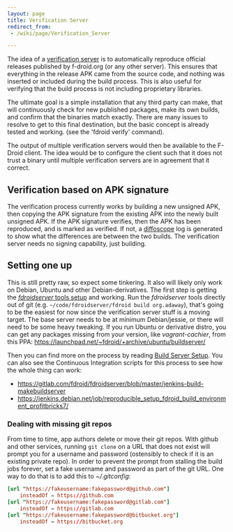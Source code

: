 ```yaml
---
layout: page
title: Verification Server
redirect_from:
 - /wiki/page/Verification_Server

---
```


The idea of a [verification server](https://verification.f-droid.org)
is to automatically reproduce official releases published by
f-droid.org (or any other server).  This ensures that everything in
the release APK came from the source code, and nothing was inserted or
included during the build process.  This is also useful for verifying
that the build process is not including proprietary libraries.

The ultimate goal is a simple installation that any third
party can make, that will continuously check for new published packages,
make its own builds, and confirm that the binaries match exactly. There
are many issues to resolve to get to this final destination, but the
basic concept is already tested and working. (see the 'fdroid verify'
command).

The output of multiple verification servers would then be available to
the F-Droid client. The idea would be to configure the client such that
it does not trust a binary until multiple verification servers are in
agreement that it correct.


## Verification based on APK signature

The verification process currently works by building a new unsigned
APK, then copying the APK signature from the existing APK into the
newly built unsigned APK.  If the APK signature verifies, then the APK
has been reproduced, and is marked as verified.  If not, a
[diffoscope](https://diffoscope.org) log is generated to show what the
differences are between the two builds. The verification server needs
no signing capability, just building.


## Setting one up

This is still pretty raw, so expect some tinkering.  It also will
likely only work on Debian, Ubuntu and other Debian-derivatives. The
first step is getting the
[_fdroidserver_ tools setup](../Installing_the_Server_and_Repo_Tools) and
working. Run the _fdroidserver_ tools directly out of git
(e.g. `~/code/fdroidserver/fdroid build org.adaway`), that's going to
be the easiest for now since the verification server stuff is a moving
target. The base server needs to be at minimum Debian/jessie, or there
will need to be some heavy tweaking. If you run Ubuntu or derivative
distro, you can get any packages missing from your version, like
_vagrant-cachier_, from this PPA:
<https://launchpad.net/~fdroid/+archive/ubuntu/buildserver/>

Then you can find more on the process by reading
[Build Server Setup](../Build_Server_Setup). You can also see the
Continuous Integration scripts for this process to see how the whole
thing can work:

- <https://gitlab.com/fdroid/fdroidserver/blob/master/jenkins-build-makebuildserver>
- <https://jenkins.debian.net/job/reproducible_setup_fdroid_build_environment_profitbricks7/>


### Dealing with missing git repos

From time to time, app authors delete or move their git repos. With
github and other services, running `git clone` on
a URL that does not exist will prompt you for a username and password
(ostensibly to check if it is an existing private repo). In order to
prevent the prompt from stalling the build jobs forever, set a fake
username and password as part of the git URL. One way to do that is to
add this to <em>\~/.gitconfig</em>:

```conf
[url "https://fakeusername:fakepassword@github.com"]
    insteadOf = https://github.com
[url "https://fakeusername:fakepassword@gitlab.com"]
    insteadOf = https://gitlab.com
[url "https://fakeusername:fakepassword@bitbucket.org"]
    insteadOf = https://bitbucket.org
```
